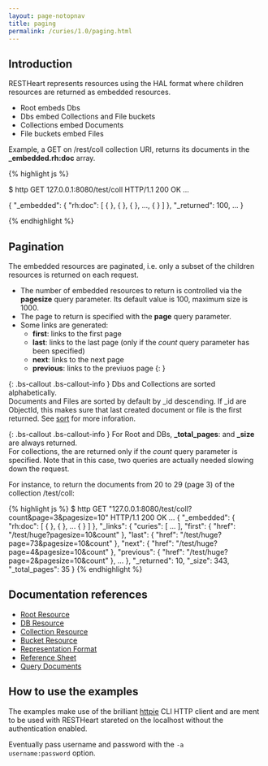 ```yaml
---
layout: page-notopnav
title: paging
permalink: /curies/1.0/paging.html
---
```


## Introduction

RESTHeart represents resources using the HAL format where children resources are returned as embedded resources.

* Root embeds Dbs
* Dbs embed Collections and File buckets
* Collections embed Documents
* File buckets embed Files

Example, a GET on /rest/coll collection URI, returns its documents in the **_embedded.rh:doc** array.

{% highlight js %}

$ http GET 127.0.0.1:8080/test/coll
HTTP/1.1 200 OK
...
 
{
    "_embedded": {
        "rh:doc": [
            { <DOC1> }, { <DOC2> }, { <DOC3> }, ..., { <DOC100> }
        ]
    },
    "_returned": 100,
    ...
}

{% endhighlight %}

## Pagination

The embedded resources are paginated, i.e. only a subset of the children resources is returned on each request.

* The number of embedded resources to return is controlled via the **pagesize** query parameter. Its default value is 100, maximum size is 1000.
* The page to return is specified with the **page** query parameter.
* Some links are generated:
    * **first**: links to the first page
    * **last**: links to the last page (only if the *count* query parameter has been specified)
    * **next**: links to the next page
    * **previous**: links to the previuos page
{: } 

{: .bs-callout .bs-callout-info }
Dbs and Collections are sorted alphabetically.<br>
Documents and Files are sorted by default by _id descending. If _id are ObjectId, this makes sure that last created document or file is the first returned. See [sort](sort.html) for more inforation.

{: .bs-callout .bs-callout-info }
For Root and DBs, **_total_pages**: and **_size** are always returned.<br>
For collections, the are returned only if the *count* query parameter is specified.
Note that in this case, two queries are actually needed slowing down the request.


For instance, to return the documents from 20 to 29 (page 3) of the collection /test/coll:

{% highlight js %}
$ http GET "127.0.0.1:8080/test/coll?count&page=3&pagesize=10"
HTTP/1.1 200 OK
...
{
    "_embedded": {
        "rh:doc": [
            { <DOC30> }, { <DOC31> }, ... { <DOC39> }
        ]
    },
    "_links": {
        "curies": [ ... ],
        "first": {
            "href": "/test/huge?pagesize=10&count"
        },
        "last": {
            "href": "/test/huge?page=73&pagesize=10&count"
        },
        "next": {
            "href": "/test/huge?page=4&pagesize=10&count"
        },
        "previous": {
            "href": "/test/huge?page=2&pagesize=10&count"
        },
        ...
    },
    "_returned": 10,
    "_size": 343,
    "_total_pages": 35
}
{% endhighlight %}

## Documentation references

* [Root Resource](root.html)
* [DB Resource](db.html)
* [Collection Resource](coll.html)
* [Bucket Resource](bucket.html)
* <a href="https://softinstigate.atlassian.net/wiki/x/UICM" target="_blank">Representation Format</a>
* <a href="https://softinstigate.atlassian.net/wiki/x/SoCM" target="_blank">Reference Sheet</a>
* <a href="https://softinstigate.atlassian.net/wiki/x/XACk" target="_blank">Query Documents</a>

## How to use the examples
The examples make use of the brilliant [httpie](https://github.com/jkbrzt/httpie) CLI HTTP client and are ment to be used with RESTHeart stareted on the localhost without the authentication enabled.

Eventually pass username and password with the <code>-a username:password</code> option.